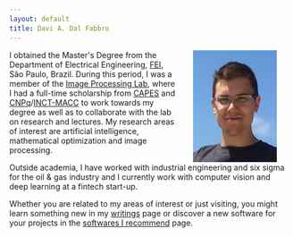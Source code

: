 ```yaml
---
layout: default
title: Davi A. Dal Fabbro
---
```


<style>
img
{
    max-width: 100%;
    width: 150px;
    height: auto;
}
</style>

<img align="right" hspace="25" src="assets/img/davi.jpg">

I obtained the Master's Degree from the Department of Electrical Engineering, <a href="http://www2.fei.edu.br/internacional/en/welcome-to-fei/" target="_blank">FEI</a>, São Paulo, Brazil. During this period, I was a member of the <a href="http://fei.edu.br/~cet/ipl.html" target="_blank">Image Processing Lab</a>, where I had a full-time scholarship from <a href="http://www.capes.gov.br/" target="_blank">CAPES</a> and <a href="http://www.cnpq.br/" target="_blank">CNPq</a>/<a href="https://macc.lncc.br/" target="_blank">INCT-MACC</a> to work towards my degree as well as to collaborate with the lab on research and lectures. My research areas of interest are artificial intelligence, mathematical optimization and image processing.

Outside academia, I have worked with industrial engineering and six sigma for the oil & gas industry and I currently work with computer vision and deep learning at a fintech start-up.

Whether you are related to my areas of interest or just visiting, you might learn something new in my [writings](http://ddfabbro.com/root/writings.html) page or discover a new software for your projects in the [softwares I recommend](http://ddfabbro.com/root/misc/softwares.html) page.
